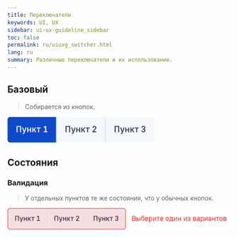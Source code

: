 ```yaml
---
title: Переключатели
keywords: UI, UX
sidebar: ui-ux-guideline_sidebar
toc: false
permalink: ru/uiuxg_switcher.html
lang: ru
summary: Различные переключатели и их использование.
---
```


## Базовый

> Собирается из кнопок.

![Базовый переключатель](../../../images/pages/guides/ui-ux-guideline/uiuxg_switcher/1.png)

## Состояния

### Валидация

> У отдельных пунктов те же состояния, что у обычных кнопок.

![Валидация у переключателя](../../../images/pages/guides/ui-ux-guideline/uiuxg_switcher/2.png)
